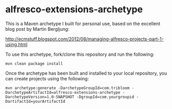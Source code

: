 alfresco-extensions-archetype
=============================

This is a Maven archetype I built for personal use, based on the excellent blog post by Martin Bergljung:

http://ecmstuff.blogspot.com/2012/08/managing-alfresco-projects-part-1-using.html 

To use this archetype, fork/clone this repository and run the following:

	mvn clean package install

Once the archetype has been built and installed to your local repository, you can create projects using the following:

	mvn archetype:generate -DarchetypeGroupId=com.tribloom -DarchetypeArtifactId=alfresco-extensions-archetype -DarchetypeVersion=1.0-SNAPSHOT -DgroupId=com.yourgroupid -DartifactId=yourArtifactId